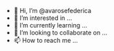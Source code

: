 - 👋 Hi, I’m @avarosefederica
- 👀 I’m interested in ...
- 🌱 I’m currently learning ...
- 💞️ I’m looking to collaborate on ...
- 📫 How to reach me ...

<!---
avarosefederica/avarosefederica is a ✨ special ✨ repository because its `README.md` (this file) appears on your GitHub profile.
You can click the Preview link to take a look at your changes.
--->
